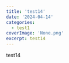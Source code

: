 ```yaml
---
title: 'test14'
date: '2024-04-14'
categories:
  - test1
coverImage: 'None.png'
excerpt: test14
---
```


test14
